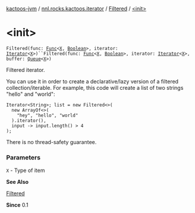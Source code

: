 [kactoos-jvm](../../index.md) / [nnl.rocks.kactoos.iterator](../index.md) / [Filtered](index.md) / [&lt;init&gt;](./-init-.md)

# &lt;init&gt;

`Filtered(func: `[`Func`](../../nnl.rocks.kactoos/-func/index.md)`<`[`X`](index.md#X)`, `[`Boolean`](https://kotlinlang.org/api/latest/jvm/stdlib/kotlin/-boolean/index.html)`>, iterator: `[`Iterator`](https://kotlinlang.org/api/latest/jvm/stdlib/kotlin.collections/-iterator/index.html)`<`[`X`](index.md#X)`>)``Filtered(func: `[`Func`](../../nnl.rocks.kactoos/-func/index.md)`<`[`X`](index.md#X)`, `[`Boolean`](https://kotlinlang.org/api/latest/jvm/stdlib/kotlin/-boolean/index.html)`>, iterator: `[`Iterator`](https://kotlinlang.org/api/latest/jvm/stdlib/kotlin.collections/-iterator/index.html)`<`[`X`](index.md#X)`>, buffer: `[`Queue`](http://docs.oracle.com/javase/8/docs/api/java/util/Queue.html)`<`[`X`](index.md#X)`>)`

Filtered iterator.

You can use it in order to create a declarative/lazy
version of a filtered collection/iterable. For example,
this code will create a list of two strings "hello" and "world":

```
Iterator<String>; list = new Filtered<>(
  new ArrayOf<>(
    "hey", "hello", "world"
  ).iterator(),
  input -> input.length() > 4
);
```

There is no thread-safety guarantee.

### Parameters

`X` - Type of item

**See Also**

[Filtered](index.md)

**Since**
0.1

